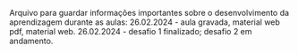 Arquivo para guardar informações importantes sobre o desenvolvimento da aprendizagem durante as aulas:
26.02.2024 - aula gravada, material web pdf, material web.
26.02.2024 - desafio 1 finalizado; desafio 2 em andamento.
